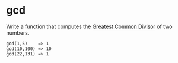 # gcd

Write a function that computes the [Greatest Common Divisor](https://www.youtube.com/watch?v=p5gn2hj51hs) of two numbers.

```
gcd(1,5)    => 1
gcd(10,100) => 10
gcd(22,131) => 1
```